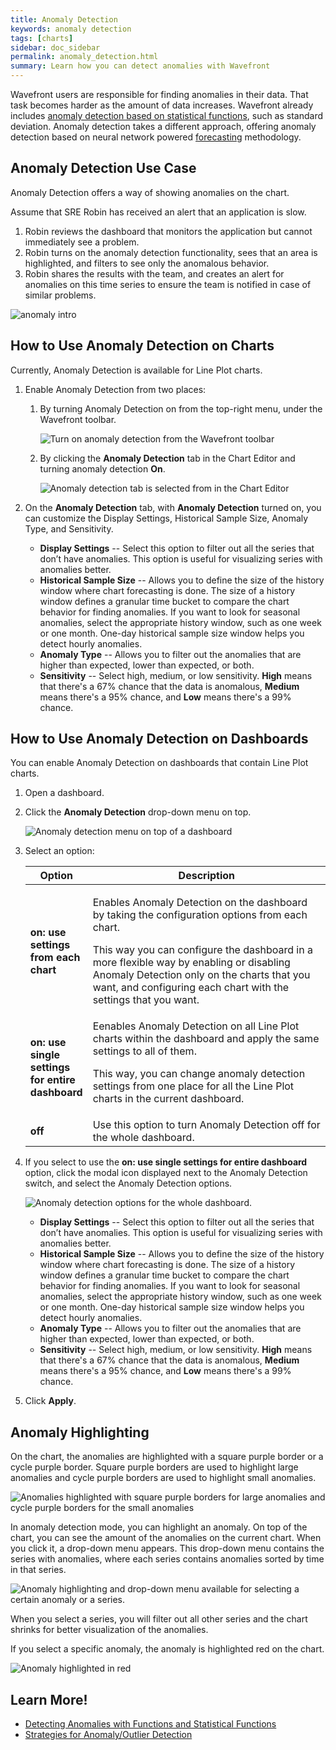 ```yaml
---
title: Anomaly Detection
keywords: anomaly detection
tags: [charts]
sidebar: doc_sidebar
permalink: anomaly_detection.html
summary: Learn how you can detect anomalies with Wavefront
---
```


Wavefront users are responsible for finding anomalies in their data. That task becomes harder as the amount of data increases. Wavefront already includes [anomaly detection based on statistical functions](query_language_statistical_functions_anomalies.html), such as standard deviation. Anomaly detection takes a different approach, offering anomaly detection based on neural network powered [forecasting](ts_nnforecast.html) methodology.


## Anomaly Detection Use Case

Anomaly Detection offers a way of showing anomalies on the chart.

Assume that SRE Robin has received an alert that an application is slow.

1. Robin reviews the dashboard that monitors the application but cannot immediately see a problem.
2. Robin turns on the anomaly detection functionality, sees that an area is highlighted, and filters to see only the anomalous behavior.
3. Robin shares the results with the team, and creates an alert for anomalies on this time series to ensure the team is notified in case of similar problems.

![anomaly intro](images/anomaly_simple.png)

## How to Use Anomaly Detection on Charts

Currently, Anomaly Detection is available for Line Plot charts.

1. Enable Anomaly Detection from two places:

   1. By turning Anomaly Detection on from the top-right menu, under the Wavefront toolbar.

      ![Turn on anomaly detection from the Wavefront toolbar](images/turn-on-anomaly-detection-toolbar.png)

   2. By clicking the **Anomaly Detection** tab in the Chart Editor and turning anomaly detection **On**.

      ![Anomaly detection tab is selected from in the Chart Editor](images/anomaly-detection-tab.png)


2. On the **Anomaly Detection** tab, with **Anomaly Detection** turned on, you can customize the Display Settings, Historical Sample Size, Anomaly Type, and Sensitivity.

   * **Display Settings** -- Select this option to filter out all the series that don’t have anomalies.
       This option is useful for visualizing series with anomalies better.
   * **Historical Sample Size** -- Allows you to define the size of the history window where chart forecasting is done.
       The size of a history window defines a granular time bucket to compare the chart behavior for finding anomalies. If you want to look for seasonal anomalies, select the appropriate history window, such as one week or one month. One-day historical sample size window helps you detect hourly anomalies.
   *  **Anomaly Type** -- Allows you to filter out the anomalies that are higher than expected, lower than expected, or both.
   *  **Sensitivity** -- Select high, medium, or low sensitivity.
        **High** means that there's a 67% chance that the data is anomalous, **Medium** means there's a 95% chance, and **Low** means there's a 99% chance.

## How to Use Anomaly Detection on Dashboards

You can enable Anomaly Detection on dashboards that contain Line Plot charts.

1. Open a dashboard.
2. Click the **Anomaly Detection** drop-down menu on top.

   ![Anomaly detection menu on top of a dashboard](images/anomaly-detection-dashboard.png)

3. Select an option:

    <table>
    <tbody>
    <thead>
    <tr><th width="20%">Option</th><th width="80%">Description</th></tr>
    </thead>
    <tr>
    <td><strong>on: use settings from each chart</strong></td>
    <td><p>Enables Anomaly Detection on the dashboard by taking the configuration options from each chart. </p>
    <p>
    This way you can configure the dashboard in a more flexible way by enabling or disabling Anomaly Detection only on the charts that you want, and configuring each chart with the settings that you want.</p>
    </td>
    </tr>
    <tr>
    <td><strong>on: use single settings for entire dashboard</strong></td>
    <td>Eenables Anomaly Detection on all Line Plot charts within the dashboard and apply the same settings to all of them.
    <p>This way, you can change anomaly detection settings from one place for all the Line Plot charts in the current dashboard.</p>
    </td>
    </tr>
    <tr><td><strong>off</strong></td>
    <td>Use this option to turn Anomaly Detection off for the whole dashboard. </td>
    </tr>
    </tbody>
    </table>

4. If you select to use the **on: use single settings for entire dashboard** option, click the modal icon displayed next to the Anomaly Detection switch, and select the Anomaly Detection options.

   ![Anomaly detection options for the whole dashboard.](images/anomaly-detection-dashboard-menu.png)

    * **Display Settings** -- Select this option to filter out all the series that don’t have anomalies.
        This option is useful for visualizing series with anomalies better.
    * **Historical Sample Size** -- Allows you to define the size of the history window where chart forecasting is done.
        The size of a history window defines a granular time bucket to compare the chart behavior for finding anomalies. If you want to look for seasonal anomalies, select the appropriate history window, such as one week or one month. One-day historical sample size window helps you detect hourly anomalies.
    *  **Anomaly Type** -- Allows you to filter out the anomalies that are higher than expected, lower than expected, or both.
    *  **Sensitivity** -- Select high, medium, or low sensitivity.
         **High** means that there's a 67% chance that the data is anomalous, **Medium** means there's a 95% chance, and **Low** means there's a 99% chance.

5. Click **Apply**.

## Anomaly Highlighting

On the chart, the anomalies are highlighted with a square purple border or a cycle purple border. Square purple borders are used to highlight large anomalies and  cycle purple borders are used to highlight small anomalies.

![Anomalies highlighted with square purple borders for large anomalies and cycle purple borders for the small anomalies](images/anomaly_hightlighting.png)

In anomaly detection mode, you can highlight an anomaly. On top of the chart, you can see the amount of the anomalies on the current chart. When you click it, a drop-down menu appears. This drop-down menu contains the series with anomalies, where each series contains anomalies sorted by time in that series.

![Anomaly highlighting and drop-down menu available for selecting a certain anomaly or a series.](images/single_anomaly_highlighting.png)

When you select a series, you will filter out all other series and the chart shrinks for better visualization of the anomalies.

If you select a specific anomaly, the anomaly is highlighted red on the chart.

![Anomaly highlighted in red](images/anomaly_hightlighted_red.png)

## Learn More!

* [Detecting Anomalies with Functions and Statistical Functions](query_language_statistical_functions_anomalies.html)
* [Strategies for Anomaly/Outlier Detection](query_language_statistical_functions_anomalies.html#comparing-current-behavior-to-past-behaviors) 
